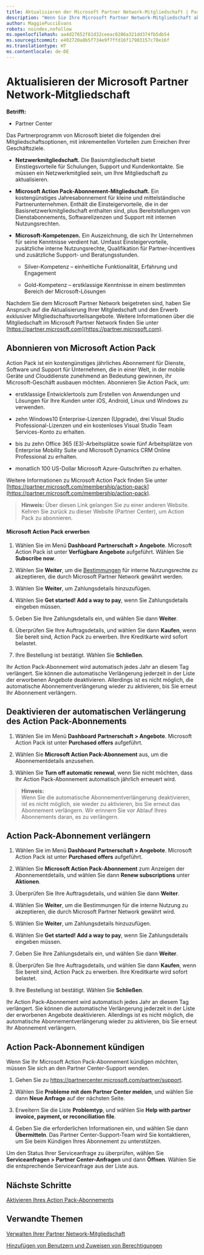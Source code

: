 ```yaml
---
title: Aktualisieren der Microsoft Partner Network-Mitgliedschaft | Partner Center
description: "Wenn Sie Ihre Microsoft Partner Network-Mitgliedschaft aktualisieren, haben Sie Anspruch auf exklusive Mitgliedschaftsvorteile. Enthält Informationen zum Suchen und Kaufen verfügbarer Angebote."
author: MaggiePucciEvans
robots: noindex,nofollow
ms.openlocfilehash: aa4d27652f81d32ceeac0286a321dd374fb5db54
ms.sourcegitcommit: e402720a8b5f734e9f7ffd16f17983157c78e16f
ms.translationtype: HT
ms.contentlocale: de-DE
---
```

# <a name="upgrade-your-microsoft-partner-network-membership"></a>Aktualisieren der Microsoft Partner Network-Mitgliedschaft

**Betrifft:**

-  Partner Center

Das Partnerprogramm von Microsoft bietet die folgenden drei Mitgliedschaftsoptionen, mit inkrementellen Vorteilen zum Erreichen Ihrer Geschäftsziele.

- **Netzwerkmitgliedschaft.** Die Basismitgliedschaft bietet Einstiegsvorteile für Schulungen, Support und Kundenkontakte. Sie müssen ein Netzwerkmitglied sein, um Ihre Mitgliedschaft zu aktualisieren.

- **Microsoft Action Pack-Abonnement-Mitgliedschaft.** Ein kostengünstiges Jahresabonnement für kleine und mittelständische Partnerunternehmen. Enthält die Einsteigervorteile, die in der Basisnetzwerkmitgliedschaft enthalten sind, plus Bereitstellungen von Dienstabonnements, Softwarelizenzen und Support mit internen Nutzungsrechten.

- **Microsoft-Kompetenzen.** Ein Auszeichnung, die sich Ihr Unternehmen für seine Kenntnisse verdient hat. Umfasst Einsteigervorteile, zusätzliche interne Nutzungsrechte, Qualifikation für Partner-Incentives und zusätzliche Support- und Beratungsstunden.

  - Silver-Kompetenz – einheitliche Funktionalität, Erfahrung und Engagement

  - Gold-Kompetenz – erstklassige Kenntnisse in einem bestimmten Bereich der Microsoft-Lösungen

Nachdem Sie dem Microsoft Partner Network beigetreten sind, haben Sie Anspruch auf die Aktualisierung Ihrer Mitgliedschaft und den Erwerb exklusiver Mitgliedschaftsvorteilsangebote. Weitere Informationen über die Mitgliedschaft im Microsoft Partner Network finden Sie unter [https://partner.microsoft.com](https://partner.microsoft.com).


## <a name="subscribe-to-microsoft-action-pack"></a>Abonnieren von Microsoft Action Pack

Action Pack ist ein kostengünstiges jährliches Abonnement für Dienste, Software und Support für Unternehmen, die in einer Welt, in der mobile Geräte und Clouddienste zunehmend an Bedeutung gewinnen, ihr Microsoft-Geschäft ausbauen möchten. Abonnieren Sie Action Pack, um:

- erstklassige Entwicklertools zum Erstellen von Anwendungen und Lösungen für Ihre Kunden unter iOS, Android, Linux und Windows zu verwenden. 

- zehn Windows10 Enterprise-Lizenzen (Upgrade), drei Visual Studio Professional-Lizenzen und ein kostenloses Visual Studio Team Services-Konto zu erhalten. 

- bis zu zehn Office 365 (E3)-Arbeitsplätze sowie fünf Arbeitsplätze von Enterprise Mobility Suite und Microsoft Dynamics CRM Online Professional zu erhalten.

- monatlich 100 US-Dollar Microsoft Azure-Gutschriften zu erhalten.

Weitere Informationen zu Microsoft Action Pack finden Sie unter [https://partner.microsoft.com/membership/action-pack](https://partner.microsoft.com/membership/action-pack). 

>**Hinweis:** Über diesen Link gelangen Sie zu einer anderen Website. Kehren Sie zurück zu dieser Website (Partner Center), um Action Pack zu abonnieren.


#### <a name="purchase-microsoft-action-pack"></a>Microsoft Action Pack erwerben

1. Wählen Sie im Menü **Dashboard** **Partnerschaft > Angebote**. Microsoft Action Pack ist unter **Verfügbare Angebote** aufgeführt. Wählen Sie **Subscribe now**. 

2. Wählen Sie **Weiter**, um die [Bestimmungen](https://go.microsoft.com/fwlink/?linkid=842232) für interne Nutzungsrechte zu akzeptieren, die durch Microsoft Partner Network gewährt werden.  

3. Wählen Sie **Weiter**, um Zahlungsdetails hinzuzufügen. 

4. Wählen Sie **Get started! Add a way to pay**, wenn Sie Zahlungsdetails eingeben müssen. 

5. Geben Sie Ihre Zahlungsdetails ein, und wählen Sie dann **Weiter**.

6. Überprüfen Sie Ihre Auftragsdetails, und wählen Sie dann **Kaufen**, wenn Sie bereit sind, Action Pack zu erwerben. Ihre Kreditkarte wird sofort belastet.

7. Ihre Bestellung ist bestätigt. Wählen Sie **Schließen**.

Ihr Action Pack-Abonnement wird automatisch jedes Jahr an diesem Tag verlängert. Sie können die automatische Verlängerung jederzeit in der Liste der erworbenen Angebote deaktivieren. Allerdings ist es nicht möglich, die automatische Abonnementverlängerung wieder zu aktivieren, bis Sie erneut Ihr Abonnement verlängern. 


## <a name="turn-off-automatic-action-pack-subscription-renewal"></a>Deaktivieren der automatischen Verlängerung des Action Pack-Abonnements

1. Wählen Sie im Menü **Dashboard** **Partnerschaft > Angebote**. Microsoft Action Pack ist unter **Purchased offers** aufgeführt.

2. Wählen Sie **Microsoft Action Pack-Abonnement** aus, um die Abonnementdetails anzusehen. 

3. Wählen Sie **Turn off automatic renewal**, wenn Sie nicht möchten, dass Ihr Action Pack-Abonnement automatisch jährlich erneuert wird. 

>**Hinweis:**<br>
Wenn Sie die automatische Abonnementverlängerung deaktivieren, ist es nicht möglich, sie wieder zu aktivieren, bis Sie erneut das Abonnement verlängern. Wir erinnern Sie vor Ablauf Ihres Abonnements daran, es zu verlängern.


## <a name="renew-your-action-pack-subscription"></a>Action Pack-Abonnement verlängern

1. Wählen Sie im Menü **Dashboard** **Partnerschaft > Angebote**. Microsoft Action Pack ist unter **Purchased offers** aufgeführt.

2. Wählen Sie **Microsoft Action Pack-Abonnement** zum Anzeigen der Abonnementdetails, und wählen Sie dann **Renew subscriptions** unter **Aktionen**.  

3. Überprüfen Sie Ihre Auftragsdetails, und wählen Sie dann **Weiter**.

4. Wählen Sie **Weiter**, um die Bestimmungen für die interne Nutzung zu akzeptieren, die durch Microsoft Partner Network gewährt wird.  

5. Wählen Sie **Weiter**, um Zahlungsdetails hinzuzufügen. 

6. Wählen Sie **Get started! Add a way to pay**, wenn Sie Zahlungsdetails eingeben müssen. 

7. Geben Sie Ihre Zahlungsdetails ein, und wählen Sie dann **Weiter**.

8. Überprüfen Sie Ihre Auftragsdetails, und wählen Sie dann **Kaufen**, wenn Sie bereit sind, Action Pack zu erwerben. Ihre Kreditkarte wird sofort belastet.

9. Ihre Bestellung ist bestätigt. Wählen Sie **Schließen**.

Ihr Action Pack-Abonnement wird automatisch jedes Jahr an diesem Tag verlängert. Sie können die automatische Verlängerung jederzeit in der Liste der erworbenen Angebote deaktivieren. Allerdings ist es nicht möglich, die automatische Abonnementverlängerung wieder zu aktivieren, bis Sie erneut Ihr Abonnement verlängern. 


## <a name="cancel-your-action-pack-subscription"></a>Action Pack-Abonnement kündigen

Wenn Sie Ihr Microsoft Action Pack-Abonnement kündigen möchten, müssen Sie sich an den Partner Center-Support wenden.

1. Gehen Sie zu https://partnercenter.microsoft.com/partner/support.

2. Wählen Sie **Probleme mit dem Partner Center melden**, und wählen Sie dann **Neue Anfrage** auf der nächsten Seite.

3. Erweitern Sie die Liste **Problemtyp**, und wählen Sie **Help with partner invoice, payment, or reconciliation file**. 

4. Geben Sie die erforderlichen Informationen ein, und wählen Sie dann **Übermitteln**. Das Partner Center-Support-Team wird Sie kontaktieren, um Sie beim Kündigen Ihres Abonnement zu unterstützen.

Um den Status Ihrer Serviceanfrage zu überprüfen, wählen Sie **Serviceanfragen > Partner Center-Anfragen** und dann **Öffnen**. Wählen Sie die entsprechende Serviceanfrage aus der Liste aus.  

 
## <a name="next-steps"></a>Nächste Schritte

[Aktivieren Ihres Action Pack-Abonnements](manage-your-partner-network-benefits.md)


## <a name="related-topics"></a>Verwandte Themen

[Verwalten Ihrer Partner Network-Mitgliedschaft](manage-your-partner-network-benefits.md)

[Hinzufügen von Benutzern und Zuweisen von Berechtigungen](create-user-accounts-and-set-permissions.md)





